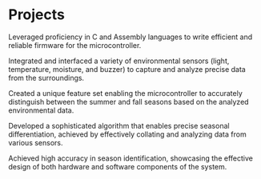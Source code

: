 # Projects
Leveraged proficiency in C and Assembly languages to write efficient and reliable firmware for the microcontroller.

Integrated and interfaced a variety of environmental sensors (light, temperature, moisture, and buzzer) to capture and analyze precise data from the surroundings.

Created a unique feature set enabling the microcontroller to accurately distinguish between the summer and fall seasons based on the analyzed environmental data.

Developed a sophisticated algorithm that enables precise seasonal differentiation, achieved by effectively collating and analyzing data from various sensors.

Achieved high accuracy in season identification, showcasing the effective design of both hardware and software components of the system.
